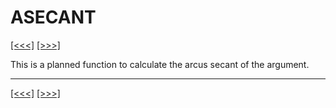 # ASECANT

[\[\<\<\<\]](ug_25.13.md) [\[\>\>\>\]](ug_25.15.md)

This is a planned function to calculate the arcus secant of the
argument.

-----

[\[\<\<\<\]](ug_25.13.md) [\[\>\>\>\]](ug_25.15.md)
